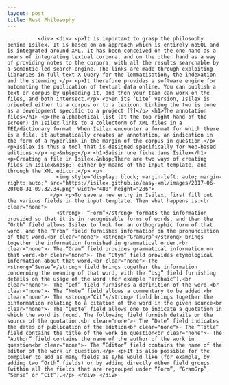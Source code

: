 ```yaml
---
layout: post
title: Rest Philosophy
---
```

<div class="texteLong" lang="en">
            
              <div> <div> <p>It is important to grasp the philosophy behind Isilex. It is based on an approach which is entirely noSQL and is integrated around XML. It has been conceived on the one hand as a means of integrating textual corpora, and on the other hand as a way of providing notes to the corpora, with all the results searchable by a semantic-led search-engine. The links are made through exploiting libraries in full-text X-Query for the lemmatisation, the indexation and the stemming.</p> <p>It therefore provides a software engine for automating the publication of textual data online. You can publish a text or corpus by uploading it, and then your team can work on the files, and both intersect.</p> <p>In its ‘Lite’ version, Isilex is oriented either to a corpus or to a lexicon. Linking the two is done as a development specific to a project [?]</p> <h1>The annotation files</h1> <p>The alphabetical list (at the top right-hand of the screen) in Isilex links to a collectonm of XML files in a TEI/dictionary format. When Isilex encounter a format for which there is a file, it automatically creates an annotation, an indication in the form of a hyperlink in the margin of the corpus in question.</p> <p>Isilex is thus a tool that is designed specifically for Web-based editions.</p> <p>&nbsp;</p> <h1>Saisir une fiche dans Isilex</h1> <p>Creating a file in Isilex.&nbsp;There are two ways of creating files in Isilex&nbsp;: either by means of the input template, and through the XML editor.</p> <p>
                    <img style="display: block; margin-left: auto; margin-right: auto;" src="https://isilex.github.io/easy-xml/images/2017-06-20T08-31-09.32.34.png" width="480" height="286">
                  </p> <p>To save a new entry in Isilex, first fill out the various fields in the input template. Then what happens is:<br clear="none">
                    <strong>- “Form”</strong> formats the information provided so that it is in recognisable forms of words, and then the “Orth” field allows Isilex to look for an orthographic form of that word, and the “Pron” field furnishes information on the pronunciation of that word.<br clear="none">-<strong>“GramGrp”</strong> brings together the information furnished in grammatical order.<br clear="none">- The “Gram” field provides grammatical information on that word.<br clear="none">- The “Etym” field provides etymological information about that word.<br clear="none">-The <strong>“Sense”</strong> field brings together the information concerning the meaning of that word, with the “Usg” field furnishing details on the usage of the word (for example “archaic”).<br clear="none">- The “Def” field furnishes a definition of the word.<br clear="none">- The “Note” field allows a commentary to be added.<br clear="none">- The <strong>“Cit”</strong> field brings together the oinformation relating to a citation of the word in the given source<br clear="none">- The “Quote” field allows one to indicate a quotation in which the word is found. The following field furnish details on the source of the quotation.<br clear="none">- The “Date” field indicates the dates of publication of the edition<br clear="none">- The “Title” field contains the title of the work in question<br clear="none">- The “Author” field contains the name of the author of the work in question<br clear="none">- The “Editor” field contains the name of the editor of the work in question.</p> <p>It is also possible for the compiler to add as many fields as s/he would like (for example, by adding two “Orth” fields) or by adding directly other field groups (within all the fields that are regrouped under “Form”, “GramGrp”, “Sense” or “Cit”).</p> </div> </div>
            
</div>
